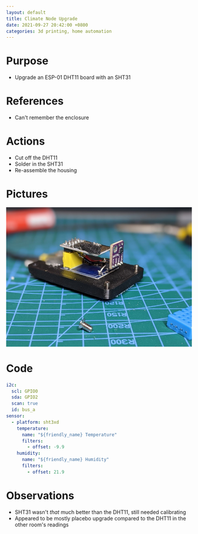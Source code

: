 ```yaml
---
layout: default
title: Climate Node Upgrade
date: 2021-09-27 20:42:00 +0800
categories: 3d printing, home automation
---
```


# Purpose
- Upgrade an ESP-01 DHT11 board with an SHT31

# References
- Can't remember the enclosure

# Actions
- Cut off the DHT11
- Solder in the SHT31
- Re-assemble the housing

# Pictures
![climate-node-upgrade](/assets/img/2021-09-27-climate-node-upgrade.jpg)

# Code
```yaml
i2c:
  scl: GPIO0
  sda: GPIO2
  scan: true
  id: bus_a
sensor:    
  - platform: sht3xd
    temperature:
      name: "${friendly_name} Temperature"
      filters:
        - offset: -9.9
    humidity:
      name: "${friendly_name} Humidity"
      filters:
        - offset: 21.9
```

# Observations
- SHT31 wasn't _that_ much better than the DHT11, still needed calibrating
- Appeared to be mostly placebo upgrade compared to the DHT11 in the other room's readings
